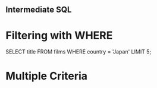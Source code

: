 ## Intermediate SQL
# Filtering with WHERE

SELECT title
FROM films
WHERE country = 'Japan'
LIMIT 5;

# Multiple Criteria

